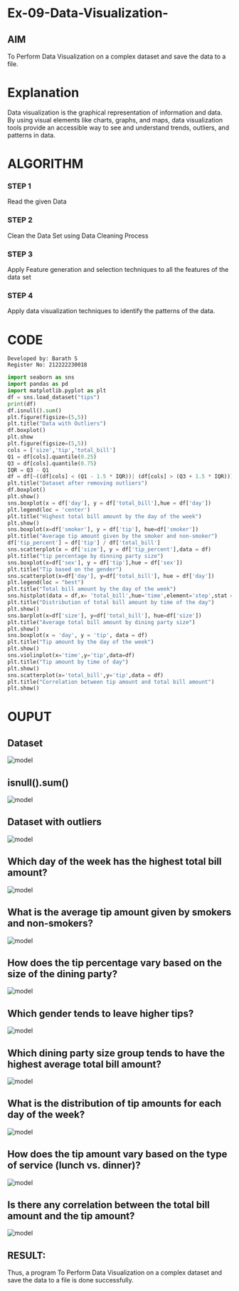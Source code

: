 # Ex-09-Data-Visualization-

## AIM
To Perform Data Visualization on a complex dataset and save the data to a file. 

# Explanation
Data visualization is the graphical representation of information and data. By using visual elements like charts, graphs, and maps, data visualization tools provide an accessible way to see and understand trends, outliers, and patterns in data.

# ALGORITHM
### STEP 1
Read the given Data
### STEP 2
Clean the Data Set using Data Cleaning Process
### STEP 3
Apply Feature generation and selection techniques to all the features of the data set
### STEP 4
Apply data visualization techniques to identify the patterns of the data.


# CODE
```
Developed by: Barath S
Register No: 212222230018
```
```python
import seaborn as sns
import pandas as pd
import matplotlib.pyplot as plt
df = sns.load_dataset("tips")
print(df)
df.isnull().sum()
plt.figure(figsize=(5,5))
plt.title("Data with Outliers")
df.boxplot()
plt.show
plt.figure(figsize=(5,5))
cols = ['size','tip','total_bill']
Q1 = df[cols].quantile(0.25)
Q3 = df[cols].quantile(0.75)
IQR = Q3 - Q1
df = df[~((df[cols] < (Q1 - 1.5 * IQR))| (df[cols] > (Q3 + 1.5 * IQR))).any(axis=1)]
plt.title("Dataset after removing outliers")
df.boxplot()
plt.show()
sns.boxplot(x = df['day'], y = df['total_bill'],hue = df['day'])
plt.legend(loc = 'center')
plt.title("Highest total bill amount by the day of the week")
plt.show()
sns.boxplot(x=df['smoker'], y = df['tip'], hue=df['smoker'])
plt.title("Average tip amount given by the smoker and non-smoker")
df['tip_percent'] = df['tip'] / df['total_bill']
sns.scatterplot(x = df['size'], y = df['tip_percent'],data = df)
plt.title("tip percentage by dinning party size")
sns.boxplot(x=df['sex'], y = df['tip'],hue = df['sex'])
plt.title("Tip based on the gender")
sns.scatterplot(x=df['day'], y=df['total_bill'], hue = df['day'])
plt.legend(loc = "best")
plt.title("Total bill amount by the day of the week")
sns.histplot(data = df,x= 'total_bill',hue='time',element='step',stat = 'density')
plt.title("Distribution of total bill amount by time of the day")
plt.show()
sns.barplot(x=df['size'], y=df['total_bill'], hue=df['size'])
plt.title("Average total bill amount by dining party size")
plt.show()
sns.boxplot(x = 'day', y = 'tip', data = df)
plt.title("Tip amount by the day of the week")
plt.show()
sns.violinplot(x='time',y='tip',data=df)
plt.title("Tip amount by time of day")
plt.show()
sns.scatterplot(x='total_bill',y='tip',data = df)
plt.title("Correlation between tip amount and total bill amount")
plt.show()
```

# OUPUT
## Dataset
![model](a.png)
## isnull().sum()
![model](b.png)
## Dataset with outliers
![model](c.png)
## Which day of the week has the highest total bill amount?
![model](1.png)
## What is the average tip amount given by smokers and non-smokers?
![model](2.png)
## How does the tip percentage vary based on the size of the dining party?
![model](3.png)
## Which gender tends to leave higher tips?
![model](4.png)
## Which dining party size group tends to have the highest average total bill amount?
![model](7.png)
## What is the distribution of tip amounts for each day of the week?
![model](8.png)
## How does the tip amount vary based on the type of service (lunch vs. dinner)?
![model](9.png)
## Is there any correlation between the total bill amount and the tip amount?
![model](10.png)

## RESULT:
Thus, a program To Perform Data Visualization on a complex dataset and save the data to a file is done successfully.
